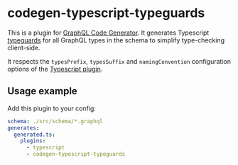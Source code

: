 # codegen-typescript-typeguards

This is a plugin for [GraphQL Code Generator](https://www.graphql-code-generator.com/).
It generates Typescript [typeguards](https://www.typescriptlang.org/docs/handbook/2/narrowing.html#using-type-predicates) for all GraphQL types in the schema to simplify type-checking client-side.

It respects the `typesPrefix`, `typesSuffix` and `namingConvention` configuration options of the [Typescript plugin](https://www.graphql-code-generator.com/plugins/typescript).

## Usage example

Add this plugin to your config:

```yml
schema: ./src/schema/*.graphql
generates:
  generated.ts:
    plugins:
      - typescript
      - codegen-typescript-typeguards
```
